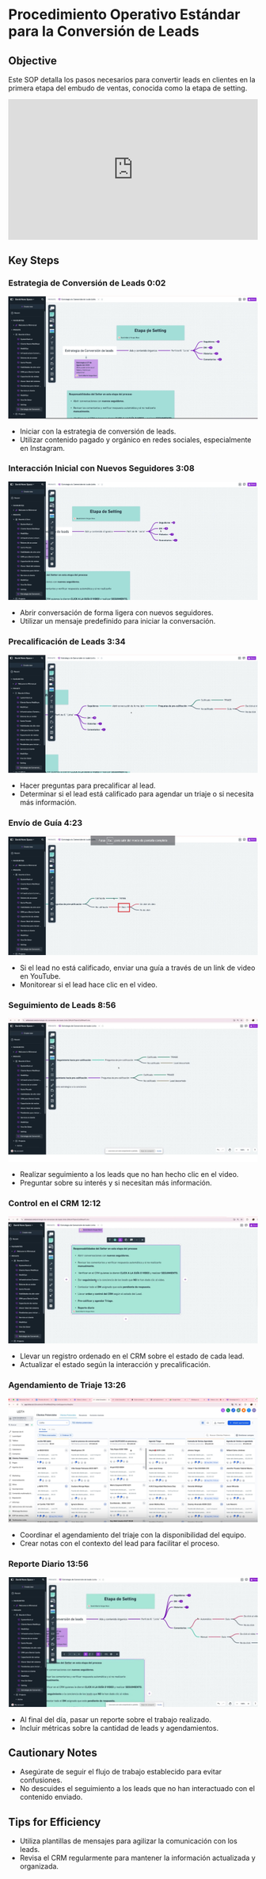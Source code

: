 # Procedimiento Operativo Estándar para la Conversión de Leads

## Objective
Este SOP detalla los pasos necesarios para convertir leads en clientes en la primera etapa del embudo de ventas, conocida como la etapa de setting.

<div style="position: relative; padding-bottom: 56.25%; height: 0;"><iframe src="https://www.loom.com/embed/d27786327d82497b863c89e8eae8c9e1?sid=6b488a2d-023f-4649-b192-5a094290ab5e" frameborder="0" webkitallowfullscreen mozallowfullscreen allowfullscreen style="position: absolute; top: 0; left: 0; width: 100%; height: 100%;"></iframe></div>

## Key Steps
 
### Estrategia de Conversión de Leads 0:02
![NoDisponible](img/estr1.jpg)

- Iniciar con la estrategia de conversión de leads.  
- Utilizar contenido pagado y orgánico en redes sociales, especialmente en Instagram.
 
### Interacción Inicial con Nuevos Seguidores 3:08
![NoDisponible](img/estr2.jpg)
- Abrir conversación de forma ligera con nuevos seguidores.  
- Utilizar un mensaje predefinido para iniciar la conversación.
 
### Precalificación de Leads 3:34
![NoDisponible](img/estr3.jpg)
- Hacer preguntas para precalificar al lead.  
- Determinar si el lead está calificado para agendar un triaje o si necesita más información.
 
### Envío de Guía 4:23
![NoDisponible](img/estr4.jpg)
- Si el lead no está calificado, enviar una guía a través de un link de video en YouTube.  
- Monitorear si el lead hace clic en el video.
 
### Seguimiento de Leads 8:56
![NoDisponible](img/estr5.jpg)
- Realizar seguimiento a los leads que no han hecho clic en el video.  
- Preguntar sobre su interés y si necesitan más información.
 
### Control en el CRM 12:12
![NoDisponible](img/estr6.jpg)
- Llevar un registro ordenado en el CRM sobre el estado de cada lead.  
- Actualizar el estado según la interacción y precalificación.
 
### Agendamiento de Triaje 13:26
![NoDisponible](img/estr7.jpg)
- Coordinar el agendamiento del triaje con la disponibilidad del equipo.  
- Crear notas con el contexto del lead para facilitar el proceso.
 
### Reporte Diario 13:56
![NoDisponible](img/estr8.jpg)
- Al final del día, pasar un reporte sobre el trabajo realizado.  
- Incluir métricas sobre la cantidad de leads y agendamientos.

## Cautionary Notes

- Asegúrate de seguir el flujo de trabajo establecido para evitar confusiones.  
- No descuides el seguimiento a los leads que no han interactuado con el contenido enviado.

## Tips for Efficiency
- Utiliza plantillas de mensajes para agilizar la comunicación con los leads.  
- Revisa el CRM regularmente para mantener la información actualizada y organizada.
